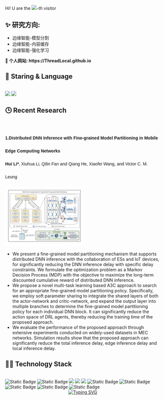 <!-- BEGIN VISITOR COUNTER 
<a href="https://github.com/ThreadLocal/ThreadLocal" target=" blank">
<img src="https://visitor-badge.laobi.icu/badge?page id=ThreadLocal.ThreadLocal" alt="visitor badge"/>
</a>-->
<!-- END VISITOR COUNTER -->
Hi! U are the [![](https://count.getloli.com/get/@:ThreadLocal)](https://count.getloli.com/)-*th* visitor
<p style="line-height: 3; font-family: 'Microsoft YaHei', sans-serif;">
  <h2> ✨  研究方向: </h2>
  <ul>
    <li>边缘智能-模型分割</li>
    <li>边缘智能-内容缓存</li>
    <li>边缘智能-强化学习</li>
</ul>
  <strong>🌱 个人网站: </strong>
    <a href="https://ThreadLocal.github.io" target="_blank" style="text-decoration: none; font-weight: bold; color: inherit;"> https://ThreadLocal.github.io</a>   <br>
</p>




<h2> 🌟  Staring & Language </h2>
<br>
<!--star数量-->
<div align="left">
  <img src="https://github-readme-stats.vercel.app/api?username=ThreadLocal&show_icons=true&theme=transparent" /> 
  <img src="https://github-readme-stats.vercel.app/api/top-langs/?username=ThreadLocal&layout=compact&langs_count=6&text_color=000&icon_color=fff&theme=graywhite" />
</div>


<h2> 🕒  Recent Research </h2>


<br>
<p style="line-height: 3; font-family: 'Microsoft YaHei', sans-serif;">
  <strong>1.Distributed DNN Inference with Fine-grained Model Partitioning in Mobile Edge Computing Networks</strong> <br>
  <strong>Hui Li*</strong>, Xiuhua Li, Qilin Fan and Qiang He, Xiaofei Wang, and Victor C. M. Leung <br>
<div><img src='FGMP.pdf' alt="DT-VEC" width="50%" class="center"></div>

  <ul>
    <li>We present a fine-grained model partitioning mechanism that supports distributed DNN inference with the collaboration of ESs and IoT devices, for significantly reducing the DNN inference delay with specific delay constraints. We formulate the optimization problem as a Markov Decision Process (MDP) with the objective to maximize the long-term discounted cumulative reward of distributed DNN inference.</li>
    <li>We propose a novel multi-task learning based A3C approach to search for an appropriate fine-grained model partitioning policy. Specifically, we employ soft parameter sharing to integrate the shared layers
of both the actor-network and critic-network, and expand the output layer into multiple branches to determine the fine-grained model partitioning policy for each individual DNN block. It can significantly reduce the action space of DRL agents, thereby reducing the training time of the proposed approach.<br></li>
    <li>We evaluate the performance of the proposed approach through extensive experiments conducted on widely-used datasets in MEC networks. Simulation results show that the proposed approach can significantly reduce the total inference delay, edge inference delay and local inference delay.<br></li>
  </ul>
</p>



<h2>🧑‍💻  Technology Stack</h2> 
<br>
<span > 
  <img alt="Static Badge" src="https://img.shields.io/badge/Vue-%2342b883?style=flat-square&logo=Vue&logoColor=%23fff"> 
  <img alt="Static Badge" src="https://img.shields.io/badge/TypeScript-%230072b3?style=flat-square&logo=TypeScript&logoColor=%23fff"> 
  <img src="https://img.shields.io/badge/-JavaScript-F7DF1E?style=flat-square&logo=javascript&logoColor=white" /> 
  <img src="https://img.shields.io/badge/-HTML5-E34F26?style=flat-square&logo=html5&logoColor=white" /> 
  <img src="https://img.shields.io/badge/-CSS3-1572B6?style=flat-square&logo=css3" /> 
  <img alt="Static Badge" src="https://img.shields.io/badge/Webpack-%230072b3?style=flat-square&logo=webpack&logoColor=%23fff"> 
  <img alt="Static Badge" src="https://img.shields.io/badge/Vite-%239a60fe?style=flat-square&logo=vite&logoColor=%23fff"> 
  <img alt="Static Badge" src="https://img.shields.io/badge/Sass-%23c66394?style=flat-square&logo=Sass&logoColor=%23fff"> 
  <img alt="Static Badge" src="https://img.shields.io/badge/Visual_Studio_Code-007ACC?style=flat-square&logo=Visual-Studio-Code&logoColor=white"> 
  <img alt="Static Badge" src="https://img.shields.io/badge/Git-F05032?style=flat-square&logo=Git&logoColor=white">  
</span>


<div align="center">
  <a href="https://blog.sunguoqi.com/">
    <img src="https://readme-typing-svg.demolab.com?font=Fira+Code&pause=1000&color=024EF7&width=435&lines=平常心&center=true&size=27" alt="Typing SVG" />
  </a>
</div>
